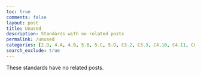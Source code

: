 ```yaml
---
toc: true
comments: false
layout: post
title: Unused
description: Standards with no related posts
permalink: /unused
categories: [2.D, 4.A, 4.B, 5.B, 5.C, 5.D, C3.2, C3.3, C4.10, C4.11, C6.0, C6.1, C6.3, C6.4, C6.5, C6.6, C6.7, C7.3, C7.4, C8.0, C8.2, C8.3, C8.4, C8.5, C8.7, C9.0, C9.1, C9.2, C9.4, C9.5, C10.0, C10.1, C10.2, C10.3, C10.4]
search_exclude: true
---
```


These standards have no related posts.